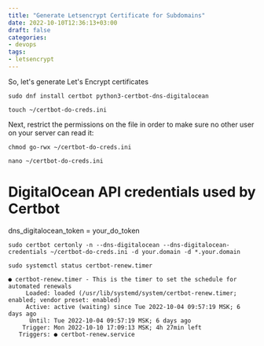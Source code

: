 ```yaml
---
title: "Generate Letsencrypt Certificate for Subdomains"
date: 2022-10-10T12:36:13+03:00
draft: false
categories:
- devops
tags:
- letsencrypt
---
```

<!--more--> 
So, let's generate Let's Encrypt certificates

```
sudo dnf install certbot python3-certbot-dns-digitalocean
```

```
touch ~/certbot-do-creds.ini
```

Next, restrict the permissions on the file in order to make sure no other user on your server can read it:

```
chmod go-rwx ~/certbot-do-creds.ini
```

```
nano ~/certbot-do-creds.ini
```

# DigitalOcean API credentials used by Certbot
dns_digitalocean_token = your_do_token

```
sudo certbot certonly -n --dns-digitalocean --dns-digitalocean-credentials ~/certbot-do-creds.ini -d your.domain -d *.your.domain
```

```
sudo systemctl status certbot-renew.timer  
```

```
● certbot-renew.timer - This is the timer to set the schedule for automated renewals
     Loaded: loaded (/usr/lib/systemd/system/certbot-renew.timer; enabled; vendor preset: enabled)
     Active: active (waiting) since Tue 2022-10-04 09:57:19 MSK; 6 days ago
      Until: Tue 2022-10-04 09:57:19 MSK; 6 days ago
    Trigger: Mon 2022-10-10 17:09:13 MSK; 4h 27min left
   Triggers: ● certbot-renew.service
```
